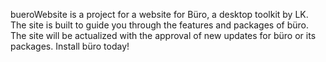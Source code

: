 bueroWebsite is a project for a website for Büro, a desktop toolkit by LK.
The site is built to guide you through the features and packages of büro.
The site will be actualized with the approval of new updates for büro or its packages.
Install büro today!